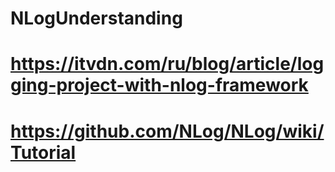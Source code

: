 # NLogUnderstanding
# https://itvdn.com/ru/blog/article/logging-project-with-nlog-framework
# https://github.com/NLog/NLog/wiki/Tutorial

